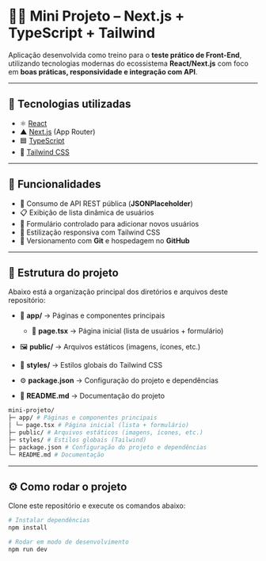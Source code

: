 # 👨‍💻 Mini Projeto – Next.js + TypeScript + Tailwind

Aplicação desenvolvida como treino para o **teste prático de Front-End**, utilizando tecnologias modernas do ecossistema **React/Next.js** com foco em **boas práticas, responsividade e integração com API**.

---

## 🚀 Tecnologias utilizadas
- ⚛️ [React](https://react.dev/)  
- ▲ [Next.js](https://nextjs.org/) (App Router)  
- 🟦 [TypeScript](https://www.typescriptlang.org/)  
- 🎨 [Tailwind CSS](https://tailwindcss.com/)  

---

## 🎯 Funcionalidades
- 🔗 Consumo de API REST pública (**JSONPlaceholder**)  
- 📋 Exibição de lista dinâmica de usuários  
- 📝 Formulário controlado para adicionar novos usuários  
- 📱 Estilização responsiva com Tailwind CSS  
- 💾 Versionamento com **Git** e hospedagem no **GitHub**  

---

## 📂 Estrutura do projeto

Abaixo está a organização principal dos diretórios e arquivos deste repositório:

- 📁 **app/** → Páginas e componentes principais  
  - 📄 **page.tsx** → Página inicial (lista de usuários + formulário)  

- 🖼️ **public/** → Arquivos estáticos (imagens, ícones, etc.)  

- 🎨 **styles/** → Estilos globais do Tailwind CSS  

- ⚙️ **package.json** → Configuração do projeto e dependências  

- 📝 **README.md** → Documentação do projeto  

```sh
mini-projeto/
├─ app/ # Páginas e componentes principais
│ └─ page.tsx # Página inicial (lista + formulário)
├─ public/ # Arquivos estáticos (imagens, ícones, etc.)
├─ styles/ # Estilos globais (Tailwind)
├─ package.json # Configuração do projeto e dependências
└─ README.md # Documentação
```

---

## ⚙️ Como rodar o projeto
Clone este repositório e execute os comandos abaixo:

```sh
# Instalar dependências
npm install

# Rodar em modo de desenvolvimento
npm run dev
```
